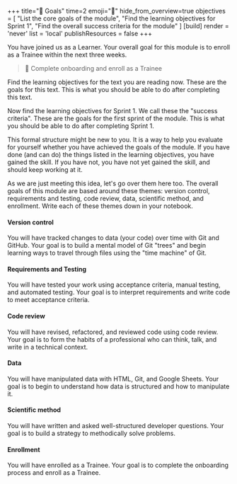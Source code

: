 +++
title="🎯 Goals"
time=2
emoji="🎯"
hide_from_overview=true
objectives = [
  "List the core goals of the module",
  "Find the learning objectives for Sprint 1",
  "Find the overall success criteria for the module"
]
[build]
  render = 'never'
  list = 'local'
  publishResources = false
+++

You have joined us as a Learner. Your overall goal for this module is to enroll as a Trainee within the next three weeks.

> 🎯 Complete onboarding and enroll as a Trainee

Find the learning objectives for the text you are reading now. These are the goals for this text. This is what you should be able to do after completing this text.

Now find the learning objectives for Sprint 1. We call these the "success criteria". These are the goals for the first sprint of the module. This is what you should be able to do after completing Sprint 1.

This formal structure might be new to you. It is a way to help you evaluate for yourself whether you have achieved the goals of the module. If you have done (and can do) the things listed in the learning objectives, you have gained the skill. If you have not, you have not yet gained the skill, and should keep working at it.

As we are just meeting this idea, let's go over them here too. The overall goals of this module are based around these themes: version control, requirements and testing, code review, data, scientific method, and enrollment. Write each of these themes down in your notebook.

#### Version control

You will have tracked changes to data (your code) over time with Git and GitHub. Your goal is to build a mental model of Git "trees" and begin learning ways to travel through files using the "time machine" of Git.

#### Requirements and Testing

You will have tested your work using acceptance criteria, manual testing, and automated testing. Your goal is to interpret requirements and write code to meet acceptance criteria.

#### Code review

You will have revised, refactored, and reviewed code using code review. Your goal is to form the habits of a professional who can think, talk, and write in a technical context.

#### Data

You will have manipulated data with HTML, Git, and Google Sheets. Your goal is to begin to understand how data is structured and how to manipulate it.

#### Scientific method

You will have written and asked well-structured developer questions. Your goal is to build a strategy to methodically solve problems.

#### Enrollment

You will have enrolled as a Trainee. Your goal is to complete the onboarding process and enroll as a Trainee.
